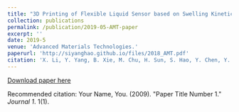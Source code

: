 ```yaml
---
title: "3D Printing of Flexible Liquid Sensor based on Swelling Kinetics of Hydrogel with Carbon Nanotubes"
collection: publications
permalink: /publication/2019-05-AMT-paper
excerpt: ''
date: 2019-5
venue: 'Advanced Materials Technologies.'
paperurl: 'http://siyanghao.github.io/files/2018_AMT.pdf'
citation: 'X. Li, Y. Yang, B. Xie, M. Chu, H. Sun, S. Hao, Y. Chen, Y. Chen. 3D Printing of Flexible Liquid Sensor based on Swelling Kinetics of Hydrogel with Carbon Nanotubes [J]. Advanced Materials Technologies. 2019, 5, 1800476'
---
```


[Download paper here](http://siyanghao.github.io/files/2018_AMT.pdf)

Recommended citation: Your Name, You. (2009). "Paper Title Number 1." <i>Journal 1</i>. 1(1).
